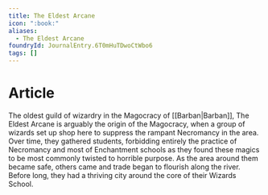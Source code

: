 ```yaml
---
title: The Eldest Arcane
icon: ":book:"
aliases:
  - The Eldest Arcane
foundryId: JournalEntry.6T0mHuTDwoCtWbo6
tags: []
---
```

# Article
The oldest guild of wizardry in the Magocracy of [[Barban|Barban]], The Eldest Arcane is arguably the origin of the Magocracy, when a group of wizards set up shop here to suppress the rampant Necromancy in the area. Over time, they gathered students, forbidding entirely the practice of Necromancy and most of Enchantment schools as they found these magics to be most commonly twisted to horrible purpose. As the area around them became safe, others came and trade began to flourish along the river. Before long, they had a thriving city around the core of their Wizards School.